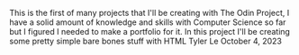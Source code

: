 This is the first of many projects that I'll be creating with The Odin Project,
I have a solid amount of knowledge and skills with Computer Science so far but I figured I needed to make a portfolio for it.
In this project I'll be creating some pretty simple bare bones stuff with HTML
Tyler Le
October 4, 2023
